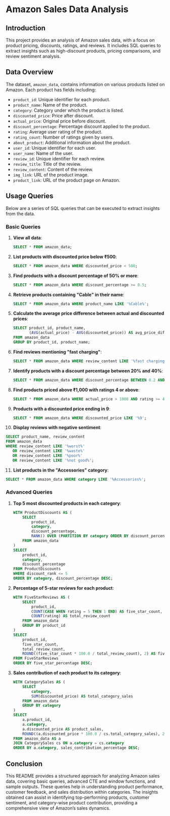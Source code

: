 
# Amazon Sales Data Analysis

## Introduction

This project provides an analysis of Amazon sales data, with a focus on product pricing, discounts, ratings, and reviews. It includes SQL queries to extract insights such as high-discount products, pricing comparisons, and review sentiment analysis.

## Data Overview

The dataset, `amazon_data`, contains information on various products listed on Amazon. Each product has fields including:

- `product_id`: Unique identifier for each product.
- `product_name`: Name of the product.
- `category`: Category under which the product is listed.
- `discounted_price`: Price after discount.
- `actual_price`: Original price before discount.
- `discount_percentage`: Percentage discount applied to the product.
- `rating`: Average user rating of the product.
- `rating_count`: Number of ratings given by users.
- `about_product`: Additional information about the product.
- `user_id`: Unique identifier for each user.
- `user_name`: Name of the user.
- `review_id`: Unique identifier for each review.
- `review_title`: Title of the review.
- `review_content`: Content of the review.
- `img_link`: URL of the product image.
- `product_link`: URL of the product page on Amazon.

## Usage Queries

Below are a series of SQL queries that can be executed to extract insights from the data.

### Basic Queries

1. **View all data**:
   ```sql
   SELECT * FROM amazon_data;
   ```

2. **List products with discounted price below ₹500**:
   ```sql
   SELECT * FROM amazon_data WHERE discounted_price < 500;
   ```

3. **Find products with a discount percentage of 50% or more**:
   ```sql
   SELECT * FROM amazon_data WHERE discount_percentage >= 0.5;
   ```

4. **Retrieve products containing "Cable" in their name**:
   ```sql
   SELECT * FROM amazon_data WHERE product_name LIKE '%Cable%';
   ```

5. **Calculate the average price difference between actual and discounted prices**:
   ```sql
   SELECT product_id, product_name, 
          (AVG(actual_price) - AVG(discounted_price)) AS avg_price_difference
   FROM amazon_data
   GROUP BY product_id, product_name;
   ```

6. **Find reviews mentioning "fast charging"**:
   ```sql
   SELECT * FROM amazon_data WHERE review_content LIKE '%fast charging%';
   ```

7. **Identify products with a discount percentage between 20% and 40%**:
   ```sql
   SELECT * FROM amazon_data WHERE discount_percentage BETWEEN 0.2 AND 0.4;
   ```

8. **Find products priced above ₹1,000 with ratings 4 or above**:
   ```sql
   SELECT * FROM amazon_data WHERE actual_price > 1000 AND rating >= 4;
   ```

9. **Products with a discounted price ending in 9**:
   ```sql
   SELECT * FROM amazon_data WHERE discounted_price LIKE '%9';
   ```

10. **Display reviews with negative sentiment**:
   ```sql
   SELECT product_name, review_content 
   FROM amazon_data 
   WHERE review_content LIKE '%worst%' 
      OR review_content LIKE '%waste%' 
      OR review_content LIKE '%poor%' 
      OR review_content LIKE '%not good%';
   ```

11. **List products in the "Accessories" category**:
   ```sql
   SELECT * FROM amazon_data WHERE category LIKE '%Accessories%';
   ```

### Advanced Queries

1. **Top 5 most discounted products in each category**:
   ```sql
   WITH ProductDiscounts AS (
       SELECT 
           product_id,
           category,
           discount_percentage,
           RANK() OVER (PARTITION BY category ORDER BY discount_percentage DESC) AS discount_rank
       FROM amazon_data
   )
   SELECT 
       product_id,
       category,
       discount_percentage
   FROM ProductDiscounts
   WHERE discount_rank <= 5
   ORDER BY category, discount_percentage DESC;
   ```

2. **Percentage of 5-star reviews for each product**:
   ```sql
   WITH FiveStarReviews AS (
       SELECT 
           product_id,
           COUNT(CASE WHEN rating = 5 THEN 1 END) AS five_star_count,
           COUNT(rating) AS total_review_count
       FROM amazon_data
       GROUP BY product_id
   )
   SELECT 
       product_id,
       five_star_count,
       total_review_count,
       ROUND((five_star_count * 100.0 / total_review_count), 2) AS five_star_percentage
   FROM FiveStarReviews
   ORDER BY five_star_percentage DESC;
   ```

3. **Sales contribution of each product to its category**:
   ```sql
   WITH CategorySales AS (
       SELECT 
           category,
           SUM(discounted_price) AS total_category_sales
       FROM amazon_data
       GROUP BY category
   )
   SELECT 
       a.product_id,
       a.category,
       a.discounted_price AS product_sales,
       ROUND((a.discounted_price * 100.0 / cs.total_category_sales), 2) AS sales_contribution_percentage
   FROM amazon_data AS a
   JOIN CategorySales cs ON a.category = cs.category
   ORDER BY a.category, sales_contribution_percentage DESC;
   ```


## Conclusion

This README provides a structured approach for analyzing Amazon sales data, covering basic queries, advanced CTE and window functions, and sample outputs. These queries help in understanding product performance, customer feedback, and sales distribution within categories. The insights obtained can assist in identifying top-performing products, customer sentiment, and category-wise product contribution, providing a comprehensive view of Amazon’s sales dynamics.
``` 
